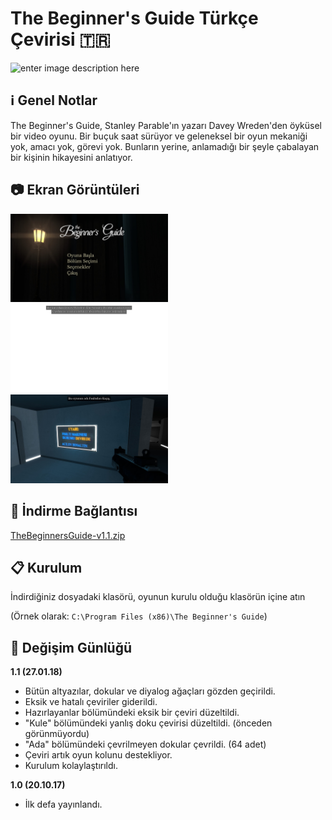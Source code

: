 # The Beginner's Guide Türkçe Çevirisi :tr:
![enter image description here](https://cdn.steamgriddb.com/grid/d43601e8a1b7a88689e57107367b0d58.png)

## :information_source: Genel Notlar
The Beginner's Guide, Stanley Parable'ın yazarı Davey Wreden'den öyküsel bir video oyunu. Bir buçuk saat sürüyor ve geleneksel bir oyun mekaniği yok, amacı yok, görevi yok. Bunların yerine, anlamadığı bir şeyle çabalayan bir kişinin hikayesini anlatıyor.

## :camera: Ekran Görüntüleri
<img src="/EkranGoruntuleri/20201219202431_1.jpg?raw=true" width=50% height=50% />
<img src="/EkranGoruntuleri/20201219202608_1.jpg?raw=true" width=50% height=50% />
<img src="/EkranGoruntuleri/20201219203129_1.jpg?raw=true" width=50% height=50% />

## :floppy_disk: İndirme Bağlantısı
[TheBeginnersGuide-v1.1.zip](https://github.com/qabRieL99/TheBeginnersGuideTurkce/releases)

## :clipboard: Kurulum
İndirdiğiniz dosyadaki klasörü, oyunun kurulu olduğu klasörün içine atın

(Örnek olarak: `C:\Program Files (x86)\The Beginner's Guide`)

## :pushpin: Değişim Günlüğü
**1.1 (27.01.18)**  
- Bütün altyazılar, dokular ve diyalog ağaçları gözden geçirildi.  
- Eksik ve hatalı çeviriler giderildi.  
- Hazırlayanlar bölümündeki eksik bir çeviri düzeltildi.  
- "Kule" bölümündeki yanlış doku çevirisi düzeltildi. (önceden görünmüyordu)  
- "Ada" bölümündeki çevrilmeyen dokular çevrildi. (64 adet)  
- Çeviri artık oyun kolunu destekliyor.  
- Kurulum kolaylaştırıldı. 
  
**1.0 (20.10.17)**  
- İlk defa yayınlandı.
